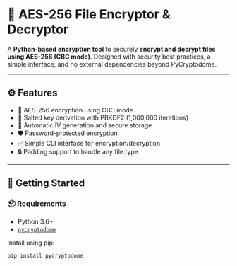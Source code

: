 # 🔐 AES-256 File Encryptor & Decryptor

A **Python-based encryption tool** to securely **encrypt and decrypt files using AES-256 (CBC mode)**. Designed with security best practices, a simple interface, and no external dependencies beyond PyCryptodome.

---

## ⚙️ Features

- 🔐 AES-256 encryption using CBC mode
- 🧂 Salted key derivation with PBKDF2 (1,000,000 iterations)
- 🔁 Automatic IV generation and secure storage
- 🛡️ Password-protected encryption
- ✅ Simple CLI interface for encryption/decryption
- 🔒 Padding support to handle any file type

---

## 🚀 Getting Started

### 📦 Requirements

- Python 3.6+
- [`pycryptodome`](https://pypi.org/project/pycryptodome/)

Install using pip:

```bash
pip install pycryptodome
